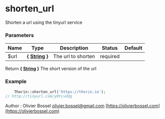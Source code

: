# shorten_url

Shorten a url using the tinyurl service



### Parameters
Name  |  Type  |  Description  |  Status  |  Default
------------  |  ------------  |  ------------  |  ------------  |  ------------
$url  |  **{ [String](http://php.net/manual/en/language.types.string.php) }**  |  The url to shorten  |  required  |

Return **{ [String](http://php.net/manual/en/language.types.string.php) }** The short version of the url

### Example
```php
	Thorin::shorten_url('https://thorin.io');
// http://tinyurl.com/y9tcvddg
```
Author : Olivier Bossel [olivier.bossel@gmail.com](mailto:olivier.bossel@gmail.com) [https://olivierbossel.com](https://olivierbossel.com)